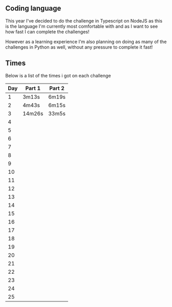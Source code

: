 ## Coding language

This year I've decided to do the challenge in Typescript on NodeJS as this is the language I'm currently most comfortable with and as I want to see how fast I can complete the challenges!

However as a learning experience I'm also planning on doing as many of the challenges in Python as well, without any pressure to complete it fast!

## Times

Below is a list of the times i got on each challenge

| Day | Part 1 | Part 2 |
| --- | ------ | ------ |
| 1   | 3m13s  | 6m19s  |
| 2   | 4m43s  | 6m15s  |
| 3   | 14m26s | 33m5s  |
| 4   |        |        |
| 5   |        |        |
| 6   |        |        |
| 7   |        |        |
| 8   |        |        |
| 9   |        |        |
| 10  |        |        |
| 11  |        |        |
| 12  |        |        |
| 13  |        |        |
| 14  |        |        |
| 15  |        |        |
| 16  |        |        |
| 17  |        |        |
| 18  |        |        |
| 19  |        |        |
| 20  |        |        |
| 21  |        |        |
| 22  |        |        |
| 23  |        |        |
| 24  |        |        |
| 25  |        |        |
